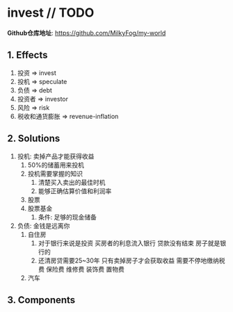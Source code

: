 # invest // TODO

**Github仓库地址**: <https://github.com/MilkyFog/my-world>

## 1. **Effects**

1. 投资 => invest
2. 投机 => speculate
3. 负债 => debt
4. 投资者 => investor
5. 风险 => risk
6. 税收和通货膨胀 => revenue-inflation

## 2. **Solutions**

1. 投机: 卖掉产品才能获得收益
   1. 50%的储蓄用来投机
   2. 投机需要掌握的知识
      1. 清楚买入卖出的最佳时机
      2. 能够正确估算价值和利润率
   3. 股票
   4. 股票基金
      1. 条件: 足够的现金储备
2. 负债: 金钱是远离你
   1. 自住房
      1. 对于银行来说是投资 买房者的利息流入银行 贷款没有结束 房子就是银行的
      2. 还清房贷需要25~30年 只有卖掉房子才会获取收益 需要不停地缴纳税费 保险费 维修费 装饰费 置物费
   2. 汽车

## 3. **Components**
